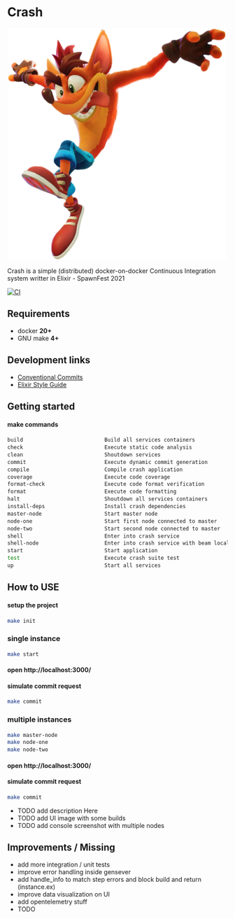 # Crash

![Crash from Crash Bandicoot™](https://github.com/spawnfest/crash/blob/master/media/crash-bandicoot.png)

Crash is a simple (distributed) docker-on-docker Continuous Integration system writter in Elixir - SpawnFest 2021

[![CI](https://github.com/spawnfest/crash/actions/workflows/crash-ci.yml/badge.svg)](https://github.com/spawnfest/crash/actions/workflows/crash-ci.yml)

## Requirements
  
  - docker **20+**
  - GNU make **4+**
  
## Development links

  * [Conventional Commits][1]
  * [Elixir Style Guide][2]

  [1]: https://www.conventionalcommits.org/en/v1.0.0/
  [2]: https://github.com/christopheradams/elixir_style_guide


## Getting started

#### make commands

```bash
build                          Build all services containers
check                          Execute static code analysis
clean                          Shoutdown services
commit                         Execute dynamic commit generation
compile                        Compile crash application
coverage                       Execute code coverage
format-check                   Execute code format verification
format                         Execute code formatting
halt                           Shoutdown all services containers
install-deps                   Install crash dependencies
master-node                    Start master node
node-one                       Start first node connected to master
node-two                       Start second node connected to master
shell                          Enter into crash service
shell-node                     Enter into crash service with beam local-node name
start                          Start application
test                           Execute crash suite test
up                             Start all services
```


## How to USE

#### setup the project

```bash
make init
```

### single instance

```bash
make start
```

#### open http://localhost:3000/

#### simulate commit request

``` bash
make commit 
```


### multiple instances

``` bash
make master-node
make node-one
make node-two
```

#### open http://localhost:3000/

#### simulate commit request

``` bash
make commit 
```



- TODO add description Here
- TODO add UI image with some builds
- TODO add console screenshot with multiple nodes


## Improvements / Missing 

- add more integration / unit tests
- improve error handling inside gensever
- add handle_info to match step errors and block build and return (instance.ex)
- improve data visualization on UI
- add opentelemetry stuff
- TODO
